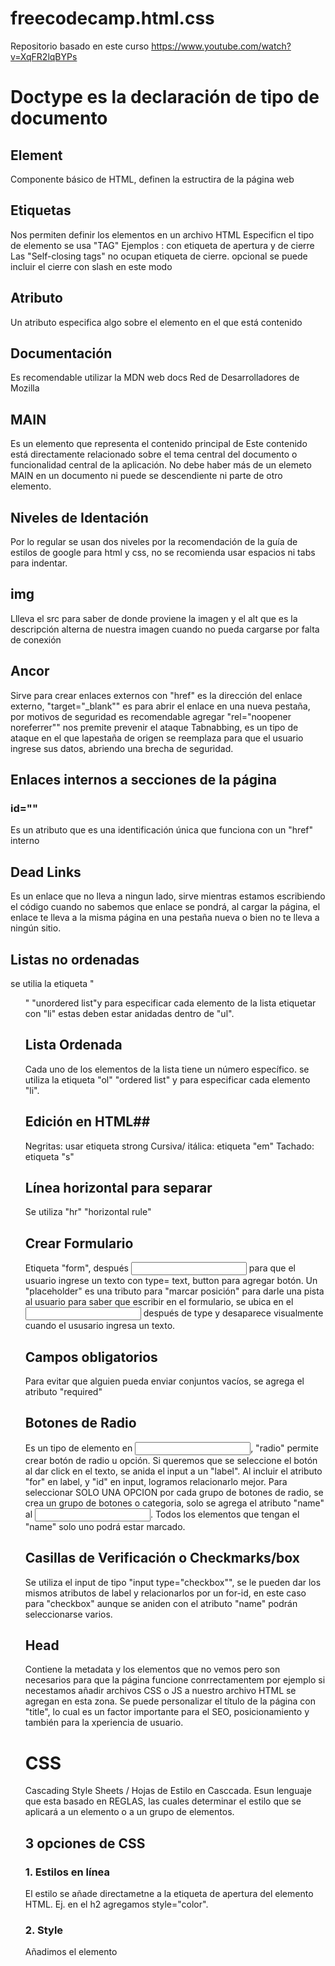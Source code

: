 # freecodecamp.html.css
Repositorio basado en este curso https://www.youtube.com/watch?v=XqFR2lqBYPs

# Doctype es la declaración de tipo de documento #
## Element ##
Componente básico de HTML, definen la estructira de la página web
## Etiquetas ## 
Nos permiten definir los elementos en un archivo HTML 
Especificn el tipo de elemento se usa "TAG"
Ejemplos : <head> </head> con etiqueta de apertura y de cierre 
Las "Self-closing tags" no ocupan etiqueta de cierre. 
opcional se puede incluir el cierre con slash en este modo <img/>
## Atributo ##
Un atributo especifica algo sobre el elemento en el que está contenido 
## Documentación ## 
Es recomendable utilizar la MDN web docs  Red de Desarrolladores de Mozilla 
## MAIN ##
Es un elemento que representa el contenido principal de <body> Este contenido está directamente relacionado sobre el tema central del documento o funcionalidad central de la aplicación. No debe haber más de un elemeto MAIN en un documento ni puede se descendiente ni parte de otro elemento. 
## Niveles de Identación ##
Por lo regular se usan dos niveles por la recomendación de la guía de estilos de google para html y css, no se recomienda usar espacios ni tabs para indentar. 
## img ##
  Llleva el src para saber de donde proviene la imagen y el alt que es la descripción alterna de nuestra imagen cuando no pueda cargarse por falta de conexión 
 ## Ancor ##
  Sirve para crear enlaces externos con <a>
  "href" es la dirección del enlace externo, "target="_blank"" es para abrir el enlace en una nueva pestaña, por motivos de seguridad es recomendable agregar "rel="noopener noreferrer"" nos premite prevenir el ataque Tabnabbing, es un tipo de ataque en el que lapestaña de origen se reemplaza para que el usuario ingrese sus datos, abriendo una brecha de seguridad. 
  ## Enlaces internos a secciones de la página ##
  ### id="" ### 
  Es un atributo que es una identificación única que funciona con un "href" interno
 ## Dead Links ##
  Es un enlace que no lleva a ningun lado, sirve mientras estamos escribiendo el código cuando no sabemos que enlace se pondrá, al cargar la página, el enlace te lleva a la misma página en una pestaña nueva o bien no te lleva a ningún sitio. 
  ## Listas no ordenadas ##
 se utilia la etiqueta "<ul>" "unordered list"y para especificar cada elemento de la lista etiquetar con "li" estas deben estar anidadas dentro de "ul".
  ## Lista Ordenada ##
  Cada uno de los elementos de la lista tiene un número específico. 
  se utiliza la etiqueta "ol" "ordered list" y para especificar cada elemento "li".
  ## Edición en HTML## 
  Negritas: usar etiqueta strong
  Cursiva/ itálica: etiqueta "em"
  Tachado: etiqueta "s" 
  ## Línea horizontal para separar ##
  Se utiliza "hr" "horizontal rule"
  ## Crear Formulario ## 
  Etiqueta "form", después <input> para que el usuario ingrese un texto con type= text, button para agregar
  botón. Un "placeholder" es una tributo para "marcar posición" para darle una pista al usuario para saber que escribir en el formulario, se ubica en el <input> después de type y desaparece visualmente cuando el ususario ingresa un texto. 
  ## Campos obligatorios ## 
  Para evitar que alguien pueda enviar conjuntos vacíos, se agrega el atributo "required"
 ## Botones de Radio ##
  Es un tipo de elemento en <input>, "radio" permite crear botón de radio u opción. Si queremos que se seleccione el botón al dar click en el texto, se anida el input a un "label". Al incluir el atributo "for" en label, y "id" en input, logramos relacionarlo mejor. Para seleccionar SOLO UNA OPCION  por cada grupo de botones de radio, se crea un grupo de botones o categoria, solo se agrega el atributo "name" al <input>. Todos los elementos que tengan el "name" solo uno podrá estar marcado. 
  ## Casillas de Verificación o Checkmarks/box ##
 Se utiliza el input de tipo "input type="checkbox"", se le pueden dar los mismos atributos de label y relacionarlos por un for-id,  en este caso para "checkbox" aunque se aniden con el atributo "name" podrán seleccionarse varios. 
  ## Head ##
  Contiene la metadata y los elementos que no vemos pero son necesarios para que la página funcione conrrectamentem por ejemplo si necestamos añadir archivos CSS o JS a nuestro archivo HTML se agregan en esta zona. Se puede personalizar el título de la página con "title", lo cual es un factor importante para el SEO, posicionamiento y también para la xperiencia de usuario.

# CSS #
  Cascading Style Sheets / Hojas de Estilo en Casccada. Esun lenguaje que esta basado en REGLAS, las cuales determinar el estilo que se aplicará a un elemento o a un grupo de elementos. 
## 3 opciones de CSS ##
  ### 1. Estilos en línea ### 
  El estilo se añade directametne a la etiqueta de apertura del elemento HTML. Ej. en el h2 agregamos style="color". 
  ### 2. Style ###
  Añadimos el elemento <style> en <head> para describir el estilo. y engloba a varios elementos para cambiar o modificar varios. 
  ### 3. Archivo CSS ###
  Crear un archivo .css que contiene todas las reglas y lo vinculamos con el .html, para aplicar las reglas de uno en otro. ESTE ES EL TIPO MÁS RECOMENDADO 
  
  
  

  
